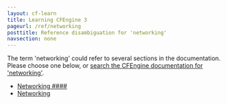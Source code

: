 ```yaml
---
layout: cf-learn
title: Learning CFEngine 3
pageurl: /ref/networking
posttitle: Reference disambiguation for 'networking'
navsection: none
---
```


The term 'networking' could refer to several sections in the documentation. Please choose one below, or
[search the CFEngine documentation for 'networking'](http://docs.cfengine.com/latest/search.html?q=networking).

- [Networking \#\#\#\#](http://docs.cfengine.com/latest/guide-glossary.html#networking-####)
- [Networking](http://docs.cfengine.com/latest/guide-introduction-networking.html#networking)

